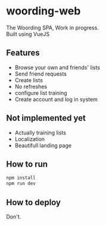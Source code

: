 woording-web
============
The Woording SPA, Work in progress.  
Built using VueJS  

## Features
- Browse your own and friends' lists
- Send friend requests
- Create lists
- No refreshes 
- configure list training
- Create account and log in system

## Not implemented yet
- Actually training lists
- Localization
- Beautifull landing page

## How to run
```bash
npm install
npm run dev
```

## How to deploy
Don't.



